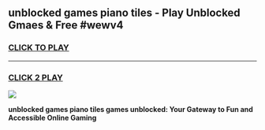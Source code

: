 
## unblocked games piano tiles - Play Unblocked Gmaes & Free #wewv4
<h3>
<a href="https://premium.freeplayer.one?title=unblocked_games_piano_tiles&ref=01M">CLICK TO PLAY</a></h3>
<hr>

<h3>
<a href="https://premium.freeplayer.one?title=unblocked_games_piano_tiles&ref=01M">CLICK 2 PLAY</a>
  
</h3>

<a href="https://premium.freeplayer.one?title=unblocked_games_piano_tiles&ref=01M"><img src="https://clearcache.store/games.png"></a>


**unblocked games piano tiles games unblocked: Your Gateway to Fun and Accessible Online Gaming**
